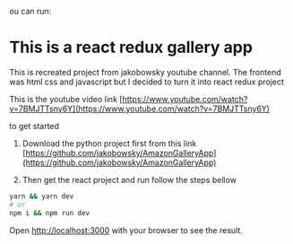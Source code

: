 ou can run:

# This is a react redux gallery app

This is recreated project from jakobowsky youtube channel.
The frontend was html css and javascript but I decided to turn it into react redux project

This is the youtube video link [https://www.youtube.com/watch?v=7BMJTTsny6Y](https://www.youtube.com/watch?v=7BMJTTsny6Y)

to get started

1. Download the python project first from this link [https://github.com/jakobowsky/AmazonGalleryApp](https://github.com/jakobowsky/AmazonGalleryApp)

2. Then get the react project and run follow the steps bellow

```bash
yarn && yarn dev
# or
npm i && npm run dev
```

Open [http://localhost:3000](http://localhost:3000) with your browser to see the result.
